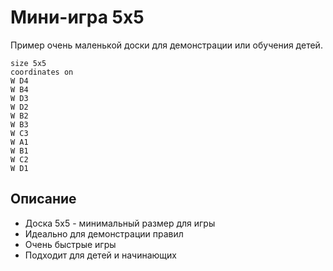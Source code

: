 # Мини-игра 5x5

Пример очень маленькой доски для демонстрации или обучения детей.

```goboard
size 5x5
coordinates on
W D4
W B4
W D3
W D2
W B2
W B3
W C3
W A1
W B1
W C2
W D1
```

## Описание

- Доска 5x5 - минимальный размер для игры
- Идеально для демонстрации правил
- Очень быстрые игры
- Подходит для детей и начинающих
